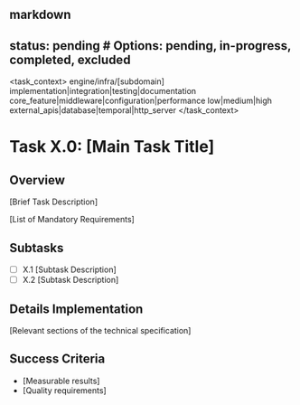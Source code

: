 ## markdown

## status: pending # Options: pending, in-progress, completed, excluded

<task_context>
<domain>engine/infra/[subdomain]</domain>
<type>implementation|integration|testing|documentation</type>
<scope>core_feature|middleware|configuration|performance</scope>
<complexity>low|medium|high</complexity>
<dependencies>external_apis|database|temporal|http_server</dependencies>
</task_context>

# Task X.0: [Main Task Title]

## Overview

[Brief Task Description]

<requirements>
[List of Mandatory Requirements]
</requirements>

## Subtasks

- [ ] X.1 [Subtask Description]
- [ ] X.2 [Subtask Description]

## Details Implementation

[Relevant sections of the technical specification]

## Success Criteria

- [Measurable results]
- [Quality requirements]
